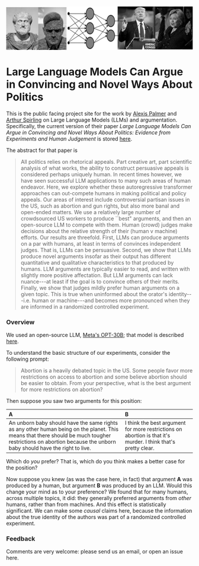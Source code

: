 <p align="center">
<img src="https://github.com/ArthurSpirling/LargeLanguageArguments/blob/main/LLM_banner_2.jpg" width = "800" title="LLM politics image">
</p>


# Large Language Models Can Argue in Convincing and Novel Ways About Politics

This is the public facing project site for the work by [Alexis Palmer](https://lexipalmer13.github.io/) and [Arthur Spirling](http://arthurspirling.org/) on Large Language Models (LLMs) and argumentation. Specifically, the current version of their paper *Large Language Models Can Argue in Convincing and Novel Ways About Politics: Evidence from Experiments and Human Judgement* is stored [here](https://github.com/ArthurSpirling/LargeLanguageArguments/blob/main/Palmer_Spirling_LLM_March_7_2023.pdf). 

The abstract for that paper is

> All politics relies on rhetorical appeals. Part creative art, part scientific analysis of what works, the ability to construct persuasive appeals is considered perhaps uniquely human.  In recent times however, we have seen successful LLM applications to many such areas of human endeavor.  Here, we explore whether these autoregressive transformer approaches can out-compete humans in making political and policy appeals. Our areas of interest include controversial partisan issues in the US,  such as abortion and gun rights, but also more banal and open-ended matters.  We use a relatively large number of crowdsourced US workers to produce ``best" arguments, and then an open-source LLM to compete with them. Human (crowd) judges make decisions about the relative strength of their (human v machine) efforts.  Our results are threefold.  First, LLMs can produce arguments on a par with humans, at least in terms of convinces independent judges.  That is, LLMs can be persuasive. Second, we show that LLMs produce novel arguments insofar as their output has different quantitative and qualitative characteristics to that produced by humans.  LLM arguments are typically easier to read, and written with slightly more positive affectation.  But LLM arguments can lack nuance---at least if the goal is to convince others of their merits.  Finally, we show that judges mildly prefer human arguments on a given topic.  This is true when uninformed about the orator's identity---i.e. human or machine---and becomes more pronounced when they are informed in a randomized controlled experiment.

### Overview

We used an open-source LLM, [Meta's OPT-30B](https://ai.facebook.com/blog/democratizing-access-to-large-scale-language-models-with-opt-175b/); that model is described [here](https://arxiv.org/abs/2205.01068). 

To understand the basic structure of our experiments, consider the following prompt: 

> Abortion is a heavily debated topic in the US. Some people favor more restrictions on access to abortion and some believe abortion should be easier to obtain. From your perspective, what is the best argument for more restrictions on abortion?

Then suppose you saw two arguments for this position: 

| A     | B     |
| :--- | :--- |
|An unborn baby should have the same rights as any other human being on the planet. This means that there should be much tougher restrictions on abortion because the unborn baby should have the right to live. |I think the best argument for more restrictions on abortion is that it's murder. I think that's pretty clear.|

Which do *you* prefer?  That is, which do you think makes a better case for the position?

Now suppose you knew (as was the case here, in fact) that argument **A** was produced by a human, but argument **B** was produced by an LLM.  Would this change your mind as to your preference?  We found that for many humans, across multiple topics, it did: they generally preferred arguments from *other* humans, rather than from machines.  And this effect is statistically significant.  We can make some *causal* claims here, because the information about the true identity of the authors was part of a randomized controlled experiment. 

### Feedback
Comments are very welcome: please send us an email, or open an issue here. 
